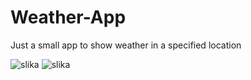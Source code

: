 # Weather-App
Just a small app to show weather in a specified location

![slika](https://github.com/psJustDoit/Weather-App/assets/86831771/2eb5b0cc-576a-4ea8-84cf-c199f8f8a76d)
![slika](https://github.com/psJustDoit/Weather-App/assets/86831771/d192d496-ac98-4a57-8caf-cc415745074e)

